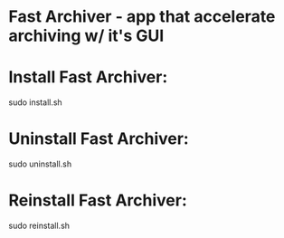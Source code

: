 # Fast Archiver - app that accelerate archiving w/ it's GUI

# Install Fast Archiver:

sudo install.sh

# Uninstall Fast Archiver:

sudo uninstall.sh

# Reinstall Fast Archiver:

sudo reinstall.sh